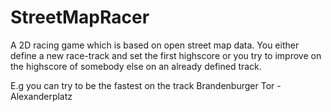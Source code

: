 # StreetMapRacer

A 2D racing game which is based on open street map data.
You either define a new race-track and set the first highscore or you try to improve on the highscore of somebody else on an already defined track.

E.g you can try to be the fastest on the track Brandenburger Tor - Alexanderplatz